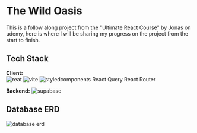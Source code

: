 
# The Wild Oasis

This is a follow along project from the "Ultimate React Course" by Jonas on udemy, here is where I will be sharing my progress on the project from the start to finish.




## Tech Stack

**Client:**\
![reat](https://skillicons.dev/icons?i=react)
![vite](https://skillicons.dev/icons?i=vite) 
![styledcomponents](https://skillicons.dev/icons?i=styledcomponents)
React Query
React Router

**Backend:** 
![supabase](https://skillicons.dev/icons?i=supabase)

## Database ERD
![database erd](https://i.imgur.com/xAc1WWt.png) 
